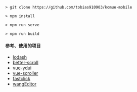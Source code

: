 ```
> git clone https://github.com/tobias910903/komue-mobile

> npm install

> npm run serve

> npm run build
```

#### 参考、使用的项目

* <a href="https://www.lodashjs.com/docs/latest" target="_blank">lodash</a>
* <a href="http://ustbhuangyi.github.io/better-scroll/doc/api.html" target="_blank">better-scroll</a>
* <a href="http://vue.ydui.org/demo/#/" target="_blank">vue-ydui</a>
* <a href="https://github.com/wangdahoo/vue-scroller" target="_blank">vue-scroller</a>
* <a href="https://github.com/ftlabs/fastclick/" target="_blank">fastclick</a>
* <a href="https://github.com/wangfupeng1988/wangEditor" target="_blank">wangEditor</a>

